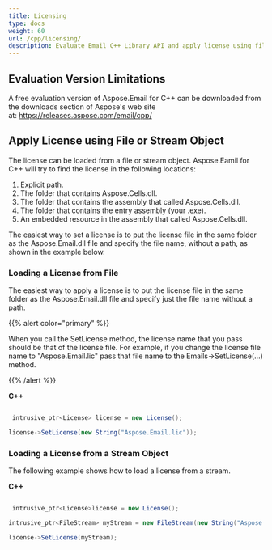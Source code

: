 ```yaml
---
title: Licensing
type: docs
weight: 60
url: /cpp/licensing/
description: Evaluate Email C++ Library API and apply license using file or stream object.
---
```


## **Evaluation Version Limitations**
A free evaluation version of Aspose.Email for C++ can be downloaded from the downloads section of Aspose's web site at: https://releases.aspose.com/email/cpp/

## **Apply License using File or Stream Object**
The license can be loaded from a file or stream object. Aspose.Eamil for C++ will try to find the license in the following locations:

1. Explicit path.
1. The folder that contains Aspose.Cells.dll.
1. The folder that contains the assembly that called Aspose.Cells.dll.
1. The folder that contains the entry assembly (your .exe).
1. An embedded resource in the assembly that called Aspose.Cells.dll.

The easiest way to set a license is to put the license file in the same folder as the Aspose.Email.dll file and specify the file name, without a path, as shown in the example below.
### **Loading a License from File**
The easiest way to apply a license is to put the license file in the same folder as the Aspose.Email.dll file and specify just the file name without a path.

{{% alert color="primary" %}} 

When you call the SetLicense method, the license name that you pass should be that of the license file. For example, if you change the license file name to "Aspose.Email.lic" pass that file name to the Emails->SetLicense(…) method.

{{% /alert %}} 

**C++**

``` cs

 intrusive_ptr<License> license = new License();

license->SetLicense(new String("Aspose.Email.lic"));

```
### **Loading a License from a Stream Object**
The following example shows how to load a license from a stream.

**C++**

``` cs

 intrusive_ptr<License>license = new License();

intrusive_ptr<FileStream> myStream = new FileStream(new String("Aspose.Email.lic"), FileMode_Open);

license->SetLicense(myStream);

```
